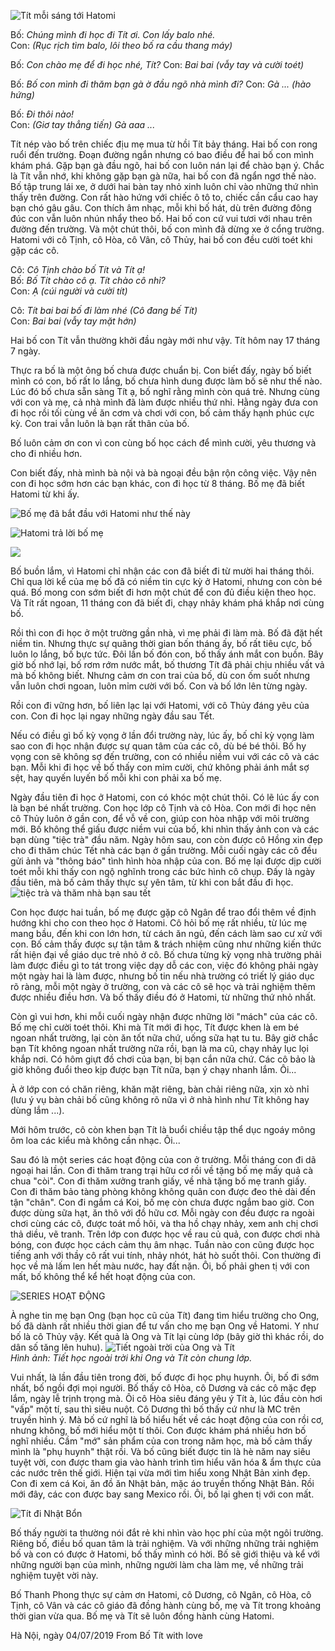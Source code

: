 ![](https://lh3.googleusercontent.com/8a9N0-aUnYY06YC9xRYrAkGfQhUAUTskm9Wcdxpz1p08lbN0NVT2zkkPJ5PckVhlERSKcfobclX5 "Tít mỗi sáng tới Hatomi")

Bố: _Chúng mình đi học đi Tít ơi. Con lấy balo nhé._  
Con: _(Rục rịch tìm balo, lôi theo bố ra cầu thang máy)_  

Bố: _Con chào mẹ để đi học nhé, Tít?_
Con: _Bai bai (vẫy tay và cười toét)_

Bố: _Bố con mình đi thăm bạn gà ờ đầu ngõ nhà mình đi?_
Con: _Gà ... (hào hứng)_

Bố: _Đi thôi nào!_  
Con: _(Giơ tay thẳng tiến) Gà aaa ..._  

Tít nép vào bố trên chiếc địu mẹ mua từ hồi Tít bảy tháng. Hai bố con rong ruổi đến trường. Đoạn đường ngắn nhưng có bao điều để hai bố con mình khám phá. Gặp bạn gà đầu ngõ, hai bố con luôn nán lại để chào bạn ý. Chắc là Tít vẫn nhớ, khi không gặp bạn gà nữa, hai bố con đã ngẩn ngơ thế nào. Bố tập trung lái xe, ở dưới hai bàn tay nhỏ xinh luôn chỉ vào những thứ nhìn thấy trên đường. Con rất hào hứng với chiếc ô tô to, chiếc cần cẩu cao hay bạn chó gâu gâu. Con thích âm nhạc, mỗi khi bố hát, dù trên đường đông đúc con vẫn luôn nhún nhẩy theo bố. Hai bố con cứ vui tươi với nhau trên đường đến trường. Và một chút thôi, bố con mình đã dừng xe ở cổng trường. Hatomi với cô Tịnh, cô Hòa, cô Vân, cô Thủy, hai bố con đều cười toét khi gặp các cô.

Cô: _Cô Tịnh chào bố Tít và Tít ạ!_  
Bố: _Bố Tít chào cô ạ. Tít chào cô nhỉ?_    
Con: _Ạ (cúi người và cười tít)_  

Cô: _Tít bai bai bố đi làm nhé (Cô đang bế Tít)_  
Con: _Bai bai (vẫy tay mặt hớn)_  

Hai bố con Tít vẫn thường khởi đầu ngày mới như vậy. Tít hôm nay 17 tháng 7 ngày.

Thực ra bố là một ông bố chưa được chuẩn bị. Con biết đấy, ngày bố biết mình có con, bố rất lo lắng, bố chưa hình dung được làm bố sẽ như thế nào. Lúc đó bố chưa sẵn sàng Tít ạ, bố nghĩ rằng mình còn quá trẻ. Nhưng cùng với con và mẹ, cả nhà mình đã làm được nhiều thứ nhỉ. Hằng ngày đưa con đi học rồi tối cùng về ăn cơm và chơi với con, bố cảm thấy hạnh phúc cực kỳ. Con trai vẫn luôn là bạn rất thân của bố.

Bố luôn cảm ơn con vì con cùng bố học cách để mình cười, yêu thương và cho đi nhiều hơn.

Con biết đấy, nhà mình bà nội và bà ngoại đều bận rộn công việc. Vậy nên con đi học sớm hơn các bạn khác, con đi học từ 8 tháng. Bố mẹ đã biết Hatomi từ khi ấy. 

![](https://lh3.googleusercontent.com/aJnqbCS1lpRew8x_dHgE7HL519Z2d91ypStisRbe446u3npEQVd-8pDC70Cby9jDf-f5hp0iybHxAUcc7yVQyluhm60gR1yPw5vDBgvPhnQCs15rifbrGuLnEMOQjXHcXKaIV1kl7vBih6ih-PCYseoO1dK2U9yuQEo3SIXV4uOXWQG1YpnKy7CEDXyHsJj2l6_tMs4bGm-dKMFW5MQA61gvKSb0aIWv_h57z9lFqXaTIV6y8eIVq0I1xhZww226_CNE1jKfe9u7yVM6dazGbuQbS35sauXlS01pMPJ567FlNdzz47T0pKlTwmRm7YSDn_oapZpV-2ohnxVPTVTRfkKI9X1-obvxkOPURaLFlpoJFl5KQ2rDn5B6te-Pq6czLLlb4ihmXdlfWQ8dH9hOrp5Ss5JVPJduOAYweokS8OlZoZmH0kYH-rNsWDP5pXlX01p3GoeNoHw2Wr2KR7xjTV9ixXnL59NOiIp3lqJsSpQf2XZjwqAvb4rUcCVD8SY4I89qSh-qoDgaJkL0WVFiqlIjPSQmArv3nx3aQ1qAc4VyJNR3L4BMHqzrmJ-ZMXsk4Xr-2qX2d2_MpVlO7mnyToo-HU18i7lCIy0mimwHec6X3NHZs4RfIdElOWUxa_ficQCm91gJYuDsB6M_-sbaPKoiyqHpfyKSV_pKnBFqO7cRo2py1QCAaEtvk3uATZEzvmx5MJZTmyQeVRYO6_AwG_1r=w925-h454-no "Bố mẹ đã bắt đầu với Hatomi như thế này")

![](https://lh3.googleusercontent.com/8g7voGedgC0ySoSpB90QeBUl36x1t_KHpcn0HRGVr8AJV9Cz5upcyr0vBzwzAYrJEYedsrH83F99MBH5-bHDaE4r0E4emE5VTvA67thMp45w0UzacyR7k-v07w5VWiBRuNDDWW2cQIjQGQKg1sTVwzvfKQXLv8iawwWd4rvhWJmIZ0-TFkDaQ1OVe2MhRCuGk4Kb9xWTvN1DIkyGaKiIb_FsLrf2W6pk0GY9UC7corA_7WLurr9v7SsvwvZUbPtieFwE2gEml6uC35NPdZd6jeKlv3XgNf7h3c8Wu2oxim3eckwkLULN9rkeVwiK9EPGzc5LeNl9aeWY9JRq_65qLgvmdk55h6POz2vvIHNIp1smZebzsD4Igfe_fv1Zra2P5q-pPX2NFBEptVaTFJrAtCrCEwcqQznXjBCuGJjz0Gsnc4LBJ5-gjLAHAYXE9A-xGQwmdBt9xX9Qm_tZusH93FsG_s01e9EpI9eOzY3c3MVAP7czOBNxrN8ijk9EHsTSY8iZF9zQF9oCEsT5LJDGfymB_uF7m5x87z2HM9nlmThFid1X9IGTT_cn6i5OZmbxOWndobkxZ9tYeAInBy8wYoFNibn-HXmKVbNNV2s1cmXDMBP88Y2onughnuvO26u70SjDC9aa35eqe6UZ2vTZKSHnsQXsxrU=w948-h408-no "Hatomi trả lời bố mẹ")


![](https://lh3.googleusercontent.com/BdtnV_u9Hs19CLG2o8WzenFVjznMeUIQ4_fpc02yFXNg-9EjsCMlCAjOKj2Qt5CXgqeNb7kdLg8dHmR2GxgpcFvg5c0XlOsQLrbfj57SSlQBzbHXmISlZlyVGhDBXlAoBWVh96RPYUTWbwxWnugEYRh26K6DJkWA1iFjnLp6hX7Z2X39GKoj1SdS5g1bx1i0iH4VFKBkCzMR5gntvjpkxcKdUqN8LgN2QzBbw8R8w6UmzgUSK9vOAOF82uLqrmvbT_5aEbKco0ZeUY8YjDSNXAaVsad04oks-aqssC0rbtTXya4NEKWMZNLUl85ztpnEHdaYgMVXRv7LIsziBLfljVIh4kyyZKY5TwbnegLVYANq0S2LR6aBwf4R-WZIiTHdo_qEM8Cnp1XVBvICh9jAB6gBNFCO2f3B55DTLIBea5Ii0WFRofAAbm833g22fltKd08Vf8g_KHib49fuBaV6lnwVaf6lR8LYNooUlNjSMM_qXr0yq8K4hGC98UUjXrKzbWtF2xcBrif-iNdCDD38N5pypMxBF6gj2btaSnGzf2d0puB3N1CTytiG5uy6q6qhAaCn6OTSY76uCo7MrzbUuF4TO-gHKDlGSbFoQQDvVJ2eYv2SSqKb5bGqWS1dihD2Qj7UUKlav1_2Za4iiHnQkzZ9gxUDZD4=w957-h411-no)

Bố buồn lắm, vì Hatomi chỉ nhận các con đã biết đi từ mười hai tháng thôi. Chỉ qua lời kể của mẹ bố đã có niềm tin cực kỳ ở Hatomi, nhưng con còn bé quá. Bố mong con sớm biết đi hơn một chút để con đủ điều kiện theo học. 
Và Tít rất ngoan, 11 tháng con đã biết đi, chạy nhảy khám phá khắp nơi cùng bố.

Rồi thì con đi học ở một trường gần nhà, vì mẹ phải đi làm mà. Bố đã đặt hết niềm tin. Nhưng thực sự quãng thời gian bốn tháng ấy, bố rất tiêu cực, bố luôn lo lắng, bố bực tức. Đôi lần bố đón con, bố thấy ánh mắt con buồn. Bây giờ bố nhớ lại, bố rơm rớm nước mắt, bố thương Tít đã phải chịu nhiều vất vả mà bố không biết. Nhưng cảm ơn con trai của bố, dù con ốm suốt nhưng vẫn luôn chơi ngoan, luôn mỉm cười với bố. Con và bố lớn lên từng ngày. 

Rồi con đi vững hơn, bố liên lạc lại với Hatomi, với cô Thủy đáng yêu của con. Con đi học lại ngay những ngày đầu sau Tết.

Nếu có điều gì bố kỳ vọng ở lần đổi trường này, lúc ấy, bố chỉ kỳ vọng làm sao con đi học nhận được sự quan tâm của các cô, dù bé bé thôi. Bố hy vọng con sẽ không sợ đến trường, con có nhiều niềm vui với các cô và các bạn. Mỗi khi đi học về bố thấy con mỉm cười, chứ không phải ánh mắt sợ sệt, hay quyến luyến bố mỗi khi con phải xa bố mẹ.

Ngày đầu tiên đi học ở Hatomi, con có khóc một chút thôi. Có lẽ lúc ấy con là bạn bé nhất trường. Con học lớp cô Tịnh và cô Hòa. Con mới đi học nên cô Thủy luôn ở gần con, để vỗ về con, giúp con hòa nhập với môi trường mới. Bố không thể giấu được niềm vui của bố, khi nhìn thấy ảnh con và các bạn dùng "tiệc trà" đầu năm. Ngày hôm sau, con còn được cô Hồng xin đẹp cho đi thăm chúc Tết nhà các bạn ở gần trường. Mỗi cuối ngày các cô đều gửi ảnh và "thông báo" tình hình hòa nhập của con. Bố mẹ lại được dịp cười toét mỗi khi thấy con ngộ nghĩnh trong các bức hình cô chụp. Đấy là ngày đầu tiên, mà bố cảm thấy thực sự yên tâm, từ khi con bắt đầu đi học.  
![](https://lh3.googleusercontent.com/iaGHccdZG019ASciqVuEWUkrLOrTrzOlSJ2w8pU0HNZgjUR1CWsxWJ7nEhl7MVe6_53Rbkq57lzO "tiệc trà và thăm nhà bạn sau tết")  

Con học được hai tuần, bố mẹ được gặp cô Ngân để trao đổi thêm về định hướng khi cho con theo học ở Hatomi. Cô hỏi bố mẹ rất nhiều, từ lúc mẹ mang bầu, đến khi con lớn hơn, từ cách ăn ngủ, đến cách làm sao cư xử với con. Bố cảm thấy được sự tận tâm & trách nhiệm cũng như những kiến thức rất hiện đại về giáo dục trẻ nhỏ ở cô. Bố chưa từng kỳ vọng nhà trường phải làm được điều gì to tát trong việc dạy dỗ các con, việc đó không phải ngày một ngày hai là làm được, nhưng bố tin nếu nhà trường có triết lý giáo dục rõ ràng, mỗi một ngày ở trường, con và các cô sẽ học và trải nghiệm thêm được nhiều điều hơn. Và bố thấy điều đó ở Hatomi, từ những thứ nhỏ nhất.

Còn gì vui hơn, khi mỗi cuối ngày nhận được những lời "mách" của các cô. Bố mẹ chỉ cười toét thôi. Khi mà Tít mới đi học, Tít được khen là em bé ngoan nhất trường, lại còn ăn tốt nữa chứ, uống sữa hạt tu tu. Bây giờ chắc bạn Tít không ngoan nhất trường nữa rồi, bạn là ma cũ, chạy nhảy lục lọi khắp nơi. Có hôm giựt đồ chơi của bạn, bị bạn cắn nữa chứ. Các cô bảo là giờ không đuổi theo kịp được bạn Tít nữa, bạn ý chạy nhanh lắm. Ôi...  

À ở lớp con có chăn riêng, khăn mặt riêng, bàn chải riêng nữa, xịn xò nhỉ (lưu ý vụ bàn chải bố cũng không rõ nữa vì ở nhà hình như Tít không hay dùng lắm ...).  

Mới hôm trước, cô còn khen bạn Tít là buổi chiều tập thể dục ngoáy mông ôm loa các kiểu mà không cần nhạc. Ôi...

Sau đó là một series các hoạt động của con ở trường. Mỗi tháng con đi dã ngoại hai lần. Con đi thăm trang trại hữu cơ rồi về tặng bố mẹ mấy quả cà chua "còi". Con đi thăm xưởng tranh giấy, về nhà tặng bố mẹ tranh giấy. Con đi thăm bảo tàng phòng không không quân con được đeo thẻ dài đến tận "chân". Con đi ngắm cá Koi, bố mẹ còn chưa được ngắm bao giờ. Con được dùng sữa hạt, ăn thô với đồ hữu cơ. Mỗi ngày con đều được ra ngoài chơi cùng các cô, được toát mồ hôi, và tha hồ chạy nhảy, xem anh chị chơi thả diều, vẽ tranh. Trên lớp con được học về rau củ quả, con được chơi nhà bóng, con được học cách cảm thụ âm nhạc. Tuần nào con cũng được học tiếng anh với thầy cô rất vui tính, nhảy nhót, hát hò suốt thôi. Con thường đi học về mà lấm len hết màu nước, hay đất nặn. 
Ôi, bố phải ghen tị với con mất, bố không thể kể hết hoạt động của con. 

![](https://lh3.googleusercontent.com/Kw2Xct9uURJ9tGuhoRngkQyn_W3TG2Ve6QIuokiUrNhk7zKttqOxoIk_8M5I8jSatPF8EPQmf_i_ "SERIES HOẠT ĐỘNG")


À nghe tin mẹ bạn Ong (bạn học cũ của Tít) đang tìm hiểu trường cho Ong, bố đã dành rất nhiều thời gian để tư vấn cho mẹ bạn Ong về Hatomi. Y như bố là cô Thủy vậy. Kết quả là Ong và Tít lại cùng lớp (bây giờ thì khác rồi, do dân số tăng lên huhu).
![](https://lh3.googleusercontent.com/GrQgBmeWGufyRTQnq4oGLW1Y0mcVJsFuZ9BK9PYUgyk6lWS_coj6Jr5AmU6H-JoVQr3ALUjArrxZ "Tiết ngoài trời của Ong và Tít")  
*Hình ảnh: Tiết học ngoài trời khi Ong và Tít còn chung lớp.*

Vui nhất, là lần đầu tiên trong đời, bố được đi học phụ huynh. Ôi, bố đi sớm nhất, bố ngồi đợi mọi người. Bố thấy cô Hòa, cô Dương và các cô mặc đẹp lắm, ngày lễ trịnh trọng mà. Ôi cô Hòa siêu đáng yêu ý Tít à, lúc đầu còn hơi "vấp" một tí, sau thì siêu nuột. Cô Dương thì bố thấy cứ như là MC trên truyền hình ý. Mà bố cứ nghĩ là bố hiểu hết về các hoạt động của con rồi cơ, nhưng không, bố mới hiểu một tí thôi. Con được khám phá nhiều hơn bố nghĩ nhiều. Cầm "mớ" sản phẩm của con trong năm học, mà bố cảm thấy mình là "phụ huynh" thật rồi. Và bố cũng biết được tin là hè năm nay siêu tuyệt vời, con được tham gia vào hành trình tìm hiểu văn hóa & ẩm thực của các nước trên thế giới. Hiện tại vừa mới tìm hiểu xong Nhật Bản xinh đẹp. Con đi xem cá Koi, ăn đồ ăn Nhật bản, mặc áo truyền thống Nhật Bản. Rồi mới đây, các con được bay sang Mexico rồi. Ôi, bố lại ghen tị với con mất.  

![](https://lh3.googleusercontent.com/-QtXCeEd2h07YWGv_XBZGZvWdAtz9dohfKmuma8FIKX-KzM9CNyBrBPz0NXWY7AdKrO1BP7O9eHa "Tít đi Nhật Bổn")

Bố thấy người ta thường nói đắt rẻ khi nhìn vào học phí của một ngôi trường. Riêng bố, điều bố quan tâm là trải nghiệm. Và với những những trải nghiệm bố và con có được ở Hatomi, bố thấy mình có hời. Bố sẽ giới thiệu và kể với những người bạn của mình, những người làm cha làm mẹ, về những trải nghiệm tuyệt vời này.

Bố Thanh Phong thực sự cảm ơn Hatomi, cô Dương, cô Ngân, cô Hòa, cô Tịnh, cô Vân và các cô giáo đã đồng hành cùng bố, mẹ và Tít trong khoảng thời gian vừa qua.
Bố mẹ và Tít sẽ luôn đồng hành cùng Hatomi.

Hà Nội, ngày 04/07/2019
From Bố Tít with love
